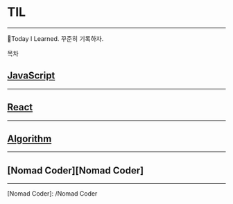 # TIL
---
📝Today I Learned. 꾸준히 기록하자.


목차


## [JavaScript][JavaScript]
---
## [React][React]
---
## [Algorithm][Algorithm]
---
## [Nomad Coder][Nomad Coder]
---
[JavaScript]: /JavaScript
[React]: /React
[Algorithm]: /Algorithm
[Nomad Coder]: /Nomad Coder
